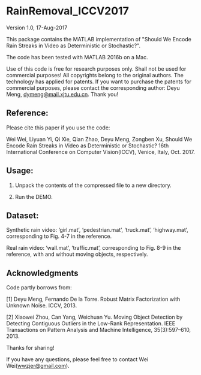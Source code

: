 RainRemoval_ICCV2017
=============================================================================================
Version 1.0, 17-Aug-2017

This package contains the MATLAB implementation of "Should We Encode Rain Streaks in Video as 
Deterministic or Stochastic?".

The code has been tested with MATLAB 2016b on a Mac.

Use of this code is free for research purposes only. Shall not be used for commercial purposes! 
All copyrights belong to the original authors. The technology has applied for patents. If you 
want to purchase the patents for commercial purposes, please contact the corresponding author: 
Deyu Meng, dymeng@mail.xjtu.edu.cn. Thank you!

Reference:
---------------------------------------------------------------------------------------------
Please cite this paper if you use the code:

Wei Wei, Liyuan Yi, Qi Xie, Qian Zhao, Deyu Meng, Zongben Xu, Should We Encode Rain Streaks 
in Video as Deterministic or Stochastic? 16th International Conference on Computer Vision(ICCV), 
Venice, Italy, Oct. 2017.

Usage:
---------------------------------------------------------------------------------------------
1. Unpack the contents of the compressed file to a new directory.

2. Run the DEMO.

Dataset:
---------------------------------------------------------------------------------------------
Synthetic rain video: ‘girl.mat’, ‘pedestrian.mat’, ‘truck.mat’, ‘highway.mat’, corresponding to
Fig. 4-7 in the reference.

Real rain video: ‘wall.mat’, ‘traffic.mat’, corresponding to Fig. 8-9 in the reference, with and 
without moving objects, respectively.

Acknowledgments
---------------------------------------------------------------------------------------------
Code partly borrows from:

[1] Deyu Meng, Fernando De la Torre. Robust Matrix Factorization with Unknown Noise. ICCV, 2013.

[2] Xiaowei Zhou, Can Yang, Weichuan Yu. Moving Object Detection by Detecting Contiguous Outliers 
in the Low-Rank Representation.  IEEE Transactions on Pattern Analysis and Machine Intelligence, 
35(3):597–610, 2013.

Thanks for sharing!

If you have any questions, please feel free to contact Wei Wei(wwzjer@gmail.com).
